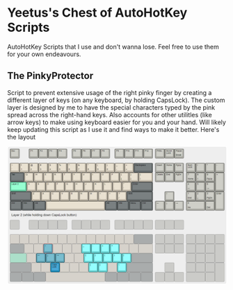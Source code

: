 # Yeetus's Chest of AutoHotKey Scripts
AutoHotKey Scripts that I use and don't wanna lose. Feel free to use them for your own endeavours.



## The PinkyProtector
Script to prevent extensive usage of the right pinky finger by creating a different layer of keys (on any keyboard, by holding CapsLock). The custom layer is designed by me to have the special characters typed by the pink spread across the right-hand keys. Also accounts for other utilitles (like arrow keys) to make using keyboard easier for you and your hand. Will likely keep updating this script as I use it and find ways to make it better. Here's the layout

![PinkyProtector](Keyboard_Layouts/PinkyProtectorV0.0.1.png)
